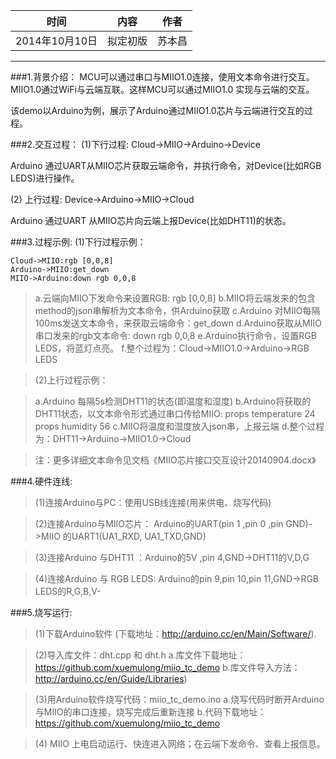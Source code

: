 |时间|	内容|	作者|
|----|---	|	----|
|2014年10月10日|	拟定初版	|苏本昌
------		
###1.背景介绍：
MCU可以通过串口与MIIO1.0连接，使用文本命令进行交互。MIIO1.0通过WiFi与云端互联。这样MCU可以通过MIIO1.0 实现与云端的交互。

该demo以Arduino为例，展示了Arduino通过MIIO1.0芯片与云端进行交互的过程。

###2.交互过程：
(1)下行过程:  Cloud->MIIO->Arduino->Device

Arduino 通过UART从MIIO芯片获取云端命令，并执行命令，对Device(比如RGB LEDS)进行操作。

(2) 上行过程:  Device->Arduino->MIIO->Cloud

Arduino 通过UART 从MIIO芯片向云端上报Device(比如DHT11)的状态。

###3.过程示例:
(1)下行过程示例：
```seq
Cloud->MIIO:rgb [0,0,8]
Arduino->MIIO:get_down
MIIO->Arduino:down rgb 0,0,8
```




>   a.云端向MIIO下发命令来设置RGB: rgb  [0,0,8] 
>   b.MIIO将云端发来的包含method的json串解析为文本命令，供Arduino获取
>   c.Arduino 对MIIO每隔100ms发送文本命令，来获取云端命令：get_down 
>   d.Arduino获取从MIIO串口发来的rgb文本命令: down rgb 0,0,8
>   e.Arduino执行命令，设置RGB LEDS，将蓝灯点亮。
>   f.整个过程为：Cloud->MIIO1.0->Arduino->RGB LEDS

> (2)上行过程示例：

>   a.Arduino 每隔5s检测DHT11的状态(即温度和湿度) 
>   b.Arduino将获取的DHT11状态，以文本命令形式通过串口传给MIIO:
     props temperature 24      props humidity 56
>   c.MIIO将温度和湿度放入json串，上报云端
>   d.整个过程为：DHT11->Arduino->MIIO1.0->Cloud

> 注：更多详细文本命令见文档《MIIO芯片接口交互设计20140904.docx》

###4.硬件连线:
> (1)连接Arduino与PC：使用USB线连接(用来供电、烧写代码)

> (2)连接Arduino与MIIO芯片： Arduino的UART(pin 1 ,pin 0 ,pin GND)->MIIO 的UART1(UA1_RXD, UA1_TXD,GND)

> (3)连接Arduino 与DHT11 ：Arduino的5V ,pin 4,GND->DHT11的V,D,G

> (4)连接Arduino 与 RGB LEDS: Arduino的pin 9,pin 10,pin 11,GND->RGB LEDS的R,G,B,V-

###5.烧写运行:
> (1)下载Arduino软件 (下载地址：http://arduino.cc/en/Main/Software/).

> (2)导入库文件：dht.cpp 和 dht.h 
   a.库文件下载地址：https://github.com/xuemulong/miio_tc_demo
   b.库文件导入方法：http://arduino.cc/en/Guide/Libraries)

> (3)用Arduino软件烧写代码：miio_tc_demo.ino
   a.烧写代码时断开Arduino与MIIO的串口连接，烧写完成后重新连接
   b.代码下载地址：https://github.com/xuemulong/miio_tc_demo

> (4) MIIO 上电启动运行、快连进入网络；在云端下发命令、查看上报信息。
